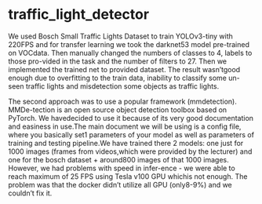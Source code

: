 # traffic_light_detector
We used Bosch Small Traffic Lights Dataset to train YOLOv3-tiny with 220FPS and for transfer learning we took the darknet53 model pre-trained on VOCdata. Then manually changed the numbers of classes to 4, labels to those pro-vided in the task and the number of filters to 27. Then we implemented the trained net to provided dataset. The result wasn’tgood enough due to overfitting to the train data, inability to classify some un-seen traffic lights and misdetection some objects as traffic lights.

The second approach was to use a popular framework (mmdetection). MMDe-tection is an open source object detection toolbox based on PyTorch. We havedecided to use it because of its very good documentation and easiness in use.The main document we will be using is a config file, where you basically set1
parameters of your model as well as parameters of training and testing pipeline.We have trained there 2 models: one just for 1000 images (frames from videos,which were provided by the lecturer) and one for the bosch dataset + around800 images of that 1000 images. However, we had problems with speed in infer-ence - we were able to reach maximum of 25 FPS using Tesla v100 GPU whichis not enough. The problem was that the docker didn’t utilize all GPU (only8-9%) and we couldn’t fix it.
